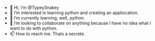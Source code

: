 - 👋 Hi, I’m @TypeySnakey
- 👀 I’m interested in learning python and creating an appliocation.
- 🌱 I’m currently learning, well, python. 
- 💞️ I’m looking to collaborate on anything because I have no idea what I want to do with python. 
- 📫 How to reach me. Thats a secrete. 

<!---
TypeySnakey/TypeySnakey is a ✨ special ✨ repository because its `README.md` (this file) appears on your GitHub profile.
You can click the Preview link to take a look at your changes.
--->
